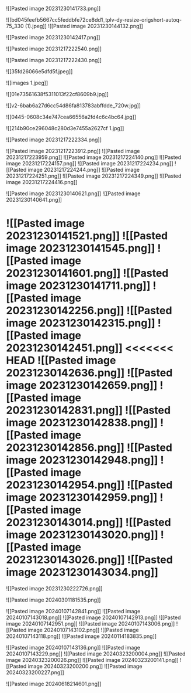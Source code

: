 ![[Pasted image 20231230141733.png]]

![[bd045feefb5667cc5feddbfe72ce8dd1_tplv-dy-resize-origshort-autoq-75_330 (1).jpeg]]
![[Pasted image 20231230144132.png]]

![[Pasted image 20231230142417.png]]

![[Pasted image 20231217222540.png]]

![[Pasted image 20231217222430.png]]

![[35fd26066e5dfd5f.jpeg]]

![[images 1.jpeg]]


![[01e73561638f5311013f22cf8609b9.jpg]]


![[v2-6bab6a27d6cc54d86fa813783abffdde_720w.jpg]]



![[0445-0608c34e747cea66556a2fd4c6c4bc64.jpg]]




![[214b90ce296048c280d3e7455a2627cf 1.jpg]]


![[Pasted image 20231217222334.png]]

![[Pasted image 20231217223912.png]]
![[Pasted image 20231217223959.png]]
![[Pasted image 20231217224140.png]]
![[Pasted image 20231217224157.png]]
![[Pasted image 20231217224234.png]]
![[Pasted image 20231217224244.png]]
![[Pasted image 20231217224251.png]]
![[Pasted image 20231217224349.png]]
![[Pasted image 20231217224416.png]]

![[Pasted image 20231230140621.png]]
![[Pasted image 20231230140641.png]]

![[Pasted image 20231230141521.png]]
![[Pasted image 20231230141545.png]]
![[Pasted image 20231230141601.png]]
![[Pasted image 20231230141711.png]]
![[Pasted image 20231230142256.png]]
![[Pasted image 20231230142315.png]]
![[Pasted image 20231230142451.png]]
<<<<<<< HEAD
![[Pasted image 20231230142636.png]]
![[Pasted image 20231230142659.png]]
![[Pasted image 20231230142831.png]]
![[Pasted image 20231230142838.png]]
![[Pasted image 20231230142856.png]]
![[Pasted image 20231230142948.png]]
![[Pasted image 20231230142954.png]]
![[Pasted image 20231230142959.png]]
![[Pasted image 20231230143014.png]]
![[Pasted image 20231230143020.png]]
![[Pasted image 20231230143026.png]]
![[Pasted image 20231230143034.png]]
=======
![[Pasted image 20231230222726.png]]

![[Pasted image 20240301181535.png]]

![[Pasted image 20240107142841.png]]
![[Pasted image 20240107143018.png]]
![[Pasted image 20240107142913.png]]
![[Pasted image 20240107142951.png]]
![[Pasted image 20240107143006.png]]
![[Pasted image 20240107143102.png]]
![[Pasted image 20240107143118.png]]
![[Pasted image 20240114183835.png]]

![[Pasted image 20240107143136.png]]
![[Pasted image 20240107143229.png]]
![[Pasted image 20240323200004.png]]
![[Pasted image 20240323200026.png]]
![[Pasted image 20240323200141.png]]
![[Pasted image 20240323200200.png]]
![[Pasted image 20240323200227.png]]

![[Pasted image 20240618214601.png]]